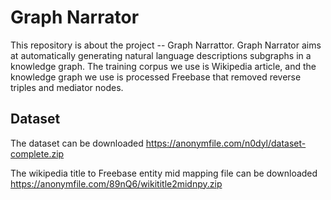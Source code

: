# Graph Narrator

This repository is about the project -- Graph Narrattor. Graph Narrator aims at automatically generating natural language descriptions subgraphs in a knowledge graph. The training corpus we use is Wikipedia article, and the knowledge graph we use is processed Freebase that removed reverse triples and mediator nodes.

## Dataset

The dataset can be downloaded https://anonymfile.com/n0dyl/dataset-complete.zip

The wikipedia title to Freebase entity mid mapping file can be downloaded https://anonymfile.com/89nQ6/wikititle2midnpy.zip




